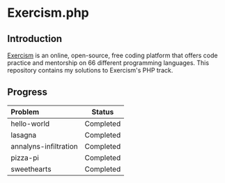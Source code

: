 # Exercism.php

## Introduction

[Exercism](https://exercism.org) is an online, open-source, free coding platform that offers code practice and mentorship on 66 different programming languages. This repository contains my solutions to Exercism's PHP track.

## Progress

| Problem               |  Status   |
|:----------------------| :-------: |
| hello-world           | Completed |
| lasagna               | Completed |
| annalyns-infiltration | Completed |
| pizza-pi              | Completed |
| sweethearts           | Completed |
